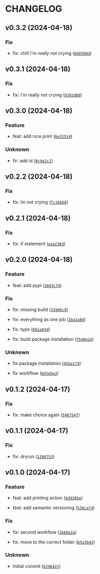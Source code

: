 # CHANGELOG



## v0.3.2 (2024-04-18)

### Fix

* fix: chill I&#39;m really not crying ([`668509d`](https://github.com/ds-sebastianchwilczynski/semantic-release-testing/commit/668509de110d5b1294ee609e9e5a319af11f2f05))


## v0.3.1 (2024-04-18)

### Fix

* fix: I&#39;m really not crying ([`9392d09`](https://github.com/ds-sebastianchwilczynski/semantic-release-testing/commit/9392d09d1b5e714c94df3cbcf356b252898b6704))


## v0.3.0 (2024-04-18)

### Feature

* feat: add nice print ([`6e3251d`](https://github.com/ds-sebastianchwilczynski/semantic-release-testing/commit/6e3251dab6b00bf31953bec12f355e32369b8be3))

### Unknown

* fir: add id ([`0c9a2c1`](https://github.com/ds-sebastianchwilczynski/semantic-release-testing/commit/0c9a2c119ee8503ba90f377e84454f6dcf092021))


## v0.2.2 (2024-04-18)

### Fix

* fix: Im not crying ([`fc16b68`](https://github.com/ds-sebastianchwilczynski/semantic-release-testing/commit/fc16b68807891a1dd7e0f29cc4f5470b14c3d13d))


## v0.2.1 (2024-04-18)

### Fix

* fix: if statement ([`eaa236d`](https://github.com/ds-sebastianchwilczynski/semantic-release-testing/commit/eaa236da0d6c957e5c292665d049f9f3855e0b51))


## v0.2.0 (2024-04-18)

### Feature

* feat: add pypi ([`1683c74`](https://github.com/ds-sebastianchwilczynski/semantic-release-testing/commit/1683c7478d420392fbe15c78df4a6f7eba8dc151))

### Fix

* fix: missing build ([`3394bc9`](https://github.com/ds-sebastianchwilczynski/semantic-release-testing/commit/3394bc9e0fc446c16800d7775631dfd5a821320a))

* fix: everything as one job ([`1ba1a8d`](https://github.com/ds-sebastianchwilczynski/semantic-release-testing/commit/1ba1a8dea333b8ddc7f0ffbd1a0cdca6c5d7fa3a))

* fix: typo ([`661a93d`](https://github.com/ds-sebastianchwilczynski/semantic-release-testing/commit/661a93d5d2941ec5fa1fec7854e29e13ff42941c))

* fix: build package installation ([`7548e2e`](https://github.com/ds-sebastianchwilczynski/semantic-release-testing/commit/7548e2eb232ae3af6348d9be74bafc1b4225477c))

### Unknown

* fix package installation ([`45ba174`](https://github.com/ds-sebastianchwilczynski/semantic-release-testing/commit/45ba1749bf134f4823a50c523a1cd854fccfb441))

* fix workflow ([`6d3ebe2`](https://github.com/ds-sebastianchwilczynski/semantic-release-testing/commit/6d3ebe233883bd4605fbe6802ee5284648a363cd))


## v0.1.2 (2024-04-17)

### Fix

* fix: make choice again ([`596754f`](https://github.com/ds-sebastianchwilczynski/semantic-release-testing/commit/596754f89929b312af8028229e8716bbb01bb859))


## v0.1.1 (2024-04-17)

### Fix

* fix: dryrun ([`1398753`](https://github.com/ds-sebastianchwilczynski/semantic-release-testing/commit/13987532a1a8936bf80211f692a2474e8f95bf5c))


## v0.1.0 (2024-04-17)

### Feature

* feat: add printing action ([`6d9205e`](https://github.com/ds-sebastianchwilczynski/semantic-release-testing/commit/6d9205e0587b4bcb9302f6beae8fa8c5cc3b8828))

* feat: add semantic versioning ([`520caf4`](https://github.com/ds-sebastianchwilczynski/semantic-release-testing/commit/520caf435811ec70cc754875d07fac4328df2f82))

### Fix

* fix: second workflow ([`1bb0a2a`](https://github.com/ds-sebastianchwilczynski/semantic-release-testing/commit/1bb0a2a90962a27b04c76d62723e05314ec260b3))

* fix: move to the correct folder ([`b5a3b42`](https://github.com/ds-sebastianchwilczynski/semantic-release-testing/commit/b5a3b4275017de103a641b9872877852e0411bc2))

### Unknown

* Initial commit ([`629b421`](https://github.com/ds-sebastianchwilczynski/semantic-release-testing/commit/629b42173f3ab763b8e0bd577e8c76a8e8d40628))
